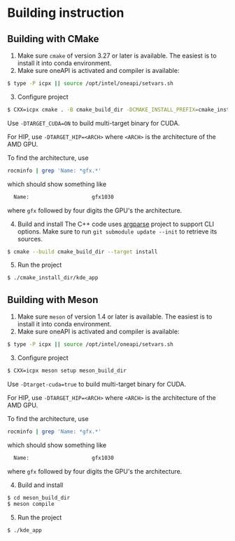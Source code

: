 # Building instruction

## Building with CMake

1. Make sure `cmake` of version 3.27 or later is available. The easiest is to install it into conda environment.
2. Make sure oneAPI is activated and compiler is available:
```bash
$ type -P icpx || source /opt/intel/oneapi/setvars.sh
```
3. Configure project
```bash
$ CXX=icpx cmake . -B cmake_build_dir -DCMAKE_INSTALL_PREFIX=cmake_install_dir
```

Use `-DTARGET_CUDA=ON` to build multi-target binary for CUDA.

For HIP, use `-DTARGET_HIP=<ARCH>` where `<ARCH>` is the architecture of the AMD GPU.

To find the architecture, use
```bash
rocminfo | grep 'Name: *gfx.*'
```

which should show something like
```bash
  Name:                    gfx1030
```
where `gfx` followed by four digits the GPU's the architecture.

4. Build and install
The C++ code uses [argparse](https://github.com/p-ranav/argparse) project to support CLI options. 
Make sure to run `git submodule update --init` to retrieve its sources.

```bash
$ cmake --build cmake_build_dir --target install
```
5. Run the project
```bash
$ ./cmake_install_dir/kde_app
```

## Building with Meson

1. Make sure `meson` of version 1.4 or later is available. The easiest is to install it into conda environment.
2. Make sure oneAPI is activated and compiler is available:
```bash
$ type -P icpx || source /opt/intel/oneapi/setvars.sh
```
3. Configure project
```bash
$ CXX=icpx meson setup meson_build_dir
```

Use `-Dtarget-cuda=true` to build multi-target binary for CUDA.

For HIP, use `-DTARGET_HIP=<ARCH>` where `<ARCH>` is the architecture of the AMD GPU.

To find the architecture, use
```bash
rocminfo | grep 'Name: *gfx.*'
```

which should show something like
```bash
  Name:                    gfx1030
```
where `gfx` followed by four digits the GPU's the architecture.

4. Build and install
```bash
$ cd meson_build_dir
$ meson compile
```
5. Run the project
```bash
$ ./kde_app
```

